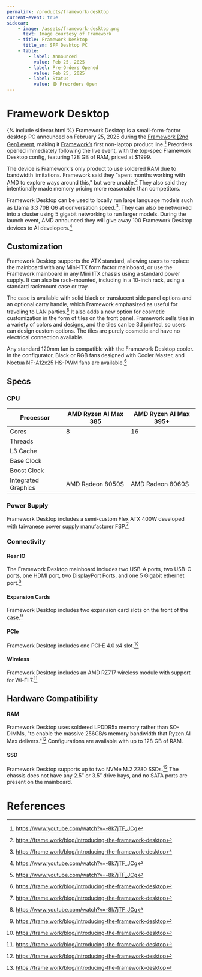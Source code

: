 ```yaml
---
permalink: /products/framework-desktop
current-event: true
sidecar:
    - image: /assets/framework-desktop.png
      text: Image courtesy of Framework
    - title: Framework Desktop
      title_sm: SFF Desktop PC
    - table:
        - label: Announced
          value: Feb 25, 2025
        - label: Pre-Orders Opened
          value: Feb 25, 2025
        - label: Status
          value: 🟢 Preorders Open
---
```

# Framework Desktop
{% include sidecar.html %}
Framework Desktop is a small-form-factor desktop PC announced on February 25, 2025 during the [Framework [2nd Gen] event](/events/2nd-gen), making it [Framework’s](/framework-computer-inc) first non-laptop product line.[^1] Preorders opened immediately following the live event, with the top-spec Framework Desktop config, featuring 128 GB of RAM, priced at $1999.

The device is Framework's only product to use soldered RAM due to bandwidth limitations. Framework said they "spent months working with AMD to explore ways around this," but were unable.[^2] They also said they intentionally made memory pricing more reasonable than competitors.

Framework Desktop can be used to locally run large language models such as Llama 3.3 70B Q6 at conversation speed.[^2]. They can also be networked into a cluster using 5 gigabit networking to run larger models. During the launch event, AMD announced they will give away 100 Framework Desktop devices to AI developers.[^1]

## Customization
Framework Desktop supports the ATX standard, allowing users to replace the mainboard with any Mini-ITX form factor mainboard, or use the Framework mainboard in any Mini ITX chassis using a standard power supply. It can also be rack-mounted, including in a 10-inch rack, using a standard rackmount case or tray.

The case is available with solid black or translucent side panel options and an optional carry handle, which Framework emphasized as useful for traveling to LAN parties.[^1] It also adds a new option for cosmetic customization in the form of tiles on the front panel. Framework sells tiles in a variety of colors and designs, and the tiles can be 3d printed, so users can design custom options. The tiles are purely cosmetic and have no electrical connection available.

Any standard 120mm fan is compatible with the Framework Desktop cooler. In the configurator, Black or RGB fans designed with Cooler Master, and Noctua NF-A12x25 HS-PWM fans are available.[^2]

## Specs
### CPU

| Processor           | AMD Ryzen AI Max 385       | AMD Ryzen AI Max 395+      |
| ------------------- | -------------------------- | -------------------------- |
| Cores               | 8                          | 16                         |
| Threads             |                            |                            |                        
| L3 Cache            |                            |                            |
| Base Clock          |                            |                            |
| Boost Clock         |                            |                            |
| Integrated Graphics | AMD Radeon 8050S           | AMD Radeon 8060S           |

### Power Supply
Framework Desktop includes a semi-custom Flex ATX 400W developed with taiwanese power supply manufacturer FSP.[^2]

### Connectivity

#### Rear IO
The Framework Desktop mainboard includes two USB-A ports, two USB-C ports, one HDMI port, two DisplayPort Ports, and one 5 Gigabit ethernet port.[^1]

#### Expansion Cards
Framework Desktop includes two expansion card slots on the front of the case.[^2]

#### PCIe
Framework Desktop includes one PCI-E 4.0 x4 slot.[^2]

#### Wireless
Framework Desktop includes an AMD RZ717 wireless module with support for Wi-Fi 7.[^2]

## Hardware Compatibility
#### RAM
Framework Desktop uses soldered LPDDR5x memory rather than SO-DIMMs, "to enable the massive 256GB/s memory bandwidth that Ryzen AI Max delivers."[^2] Configurations are available with up to 128 GB of RAM.

#### SSD
Framework Desktop supports up to two NVMe M.2 2280 SSDs.[^2] The chassis does not have any 2.5” or 3.5” drive bays, and no SATA ports are present on the mainboard.

# References
[^1]: <https://www.youtube.com/watch?v=-8k7jTF_JCg>
[^2]: <https://frame.work/blog/introducing-the-framework-desktop>
[^3]: <https://frame.work/desktop?tab=specs>
